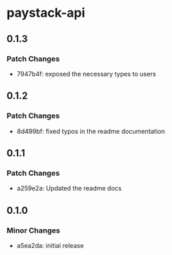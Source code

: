 # paystack-api

## 0.1.3

### Patch Changes

- 7947b4f: exposed the necessary types to users

## 0.1.2

### Patch Changes

- 8d499bf: fixed typos in the readme documentation

## 0.1.1

### Patch Changes

- a259e2a: Updated the readme docs

## 0.1.0

### Minor Changes

- a5ea2da: initial release
